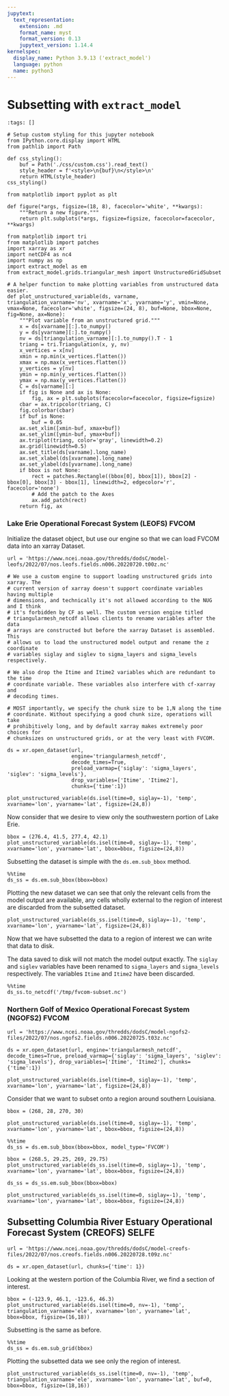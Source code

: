 ```yaml
---
jupytext:
  text_representation:
    extension: .md
    format_name: myst
    format_version: 0.13
    jupytext_version: 1.14.4
kernelspec:
  display_name: Python 3.9.13 ('extract_model')
  language: python
  name: python3
---
```


# Subsetting with `extract_model`

```{code-cell} ipython3
:tags: []

# Setup custom styling for this jupyter notebook
from IPython.core.display import HTML
from pathlib import Path

def css_styling():
    buf = Path('./css/custom.css').read_text()
    style_header = f'<style>\n{buf}\n</style>\n'
    return HTML(style_header)
css_styling()
```

```{code-cell} ipython3
from matplotlib import pyplot as plt

def figure(*args, figsize=(18, 8), facecolor='white', **kwargs):
    """Return a new figure."""
    return plt.subplots(*args, figsize=figsize, facecolor=facecolor, **kwargs)
```

```{code-cell} ipython3
from matplotlib import tri
from matplotlib import patches
import xarray as xr
import netCDF4 as nc4
import numpy as np
import extract_model as em
from extract_model.grids.triangular_mesh import UnstructuredGridSubset
```

```{code-cell} ipython3
# A helper function to make plotting variables from unstructured data easier.
def plot_unstructured_variable(ds, varname, triangulation_varname='nv', xvarname='x', yvarname='y', vmin=None, vmax=None, facecolor='white', figsize=(24, 8), buf=None, bbox=None, fig=None, ax=None):
    """Plot variable from an unstructured grid."""
    x = ds[xvarname][:].to_numpy()
    y = ds[yvarname][:].to_numpy()
    nv = ds[triangulation_varname][:].to_numpy().T - 1
    triang = tri.Triangulation(x, y, nv)
    x_vertices = x[nv]
    xmin = np.min(x_vertices.flatten())
    xmax = np.max(x_vertices.flatten())
    y_vertices = y[nv]
    ymin = np.min(y_vertices.flatten())
    ymax = np.max(y_vertices.flatten())
    C = ds[varname][:]
    if fig is None and ax is None:
        fig, ax = plt.subplots(facecolor=facecolor, figsize=figsize)
    cbar = ax.tripcolor(triang, C)
    fig.colorbar(cbar)
    if buf is None:
        buf = 0.05
    ax.set_xlim([xmin-buf, xmax+buf])
    ax.set_ylim([ymin-buf, ymax+buf])
    ax.triplot(triang, color='gray', linewidth=0.2)
    ax.grid(linewidth=0.5)
    ax.set_title(ds[varname].long_name)
    ax.set_xlabel(ds[xvarname].long_name)
    ax.set_ylabel(ds[yvarname].long_name)
    if bbox is not None:
        rect = patches.Rectangle((bbox[0], bbox[1]), bbox[2] - bbox[0], bbox[3] - bbox[1], linewidth=2, edgecolor='r', facecolor='none')
        # Add the patch to the Axes
        ax.add_patch(rect)
    return fig, ax
```

### Lake Erie Operational Forecast System (LEOFS) FVCOM

Initialize the dataset object, but use our engine so that we can load FVCOM data into an xarray Dataset.

```{code-cell} ipython3
url = 'https://www.ncei.noaa.gov/thredds/dodsC/model-leofs/2022/07/nos.leofs.fields.n006.20220720.t00z.nc'
```

```{code-cell} ipython3
# We use a custom engine to support loading unstructured grids into xarray. The
# current version of xarray doesn't support coordinate variables having multiple
# dimensions, and technically it's not allowed according to the NUG and I think
# it's forbidden by CF as well. The custom version engine titled
# triangularmesh_netcdf allows clients to rename variables after the data
# arrays are constructed but before the xarray Dataset is assembled. This
# allows us to load the unstructured model output and rename the z coordinate
# variables siglay and siglev to sigma_layers and sigma_levels respectively.

# We also drop the Itime and Itime2 variables which are redundant to the time
# coordinate variable. These variables also interfere with cf-xarray and
# decoding times.

# MOST importantly, we specify the chunk size to be 1,N along the time
# coordinate. Without specifying a good chunk size, operations will take
# prohibitively long, and by default xarray makes extremely poor choices for
# chunksizes on unstructured grids, or at the very least with FVCOM.

ds = xr.open_dataset(url,
                     engine='triangularmesh_netcdf',
                     decode_times=True,
                     preload_varmap={'siglay': 'sigma_layers', 'siglev': 'sigma_levels'},
                     drop_variables=['Itime', 'Itime2'],
                     chunks={'time':1})
```

```{code-cell} ipython3
plot_unstructured_variable(ds.isel(time=0, siglay=-1), 'temp', xvarname='lon', yvarname='lat', figsize=(24,8))
```

Now consider that we desire to view only the southwestern portion of Lake Erie.

```{code-cell} ipython3
bbox = (276.4, 41.5, 277.4, 42.1)
plot_unstructured_variable(ds.isel(time=0, siglay=-1), 'temp', xvarname='lon', yvarname='lat', bbox=bbox, figsize=(24,8))
```

Subsetting the dataset is simple with the `ds.em.sub_bbox` method.

```{code-cell} ipython3
%%time
ds_ss = ds.em.sub_bbox(bbox=bbox)
```

Plotting the new dataset we can see that only the relevant cells from the model output are available, any cells wholly external to the region of interest are discarded from the subsetted dataset.

```{code-cell} ipython3
plot_unstructured_variable(ds_ss.isel(time=0, siglay=-1), 'temp', xvarname='lon', yvarname='lat', figsize=(24,8))
```

Now that we have subsetted the data to a region of interest we can write that data to disk.
<div class="note">
        The data saved to disk will not match the model output exactly. The <code>siglay</code> and <code>siglev</code>
        variables have been renamed to <code>sigma_layers</code> and
        <code>sigma_levels</code> respectively. The variables <code>Itime</code> and <code>Itime2</code> have been
        discarded.

</div>


```{code-cell} ipython3
%%time
ds_ss.to_netcdf('/tmp/fvcom-subset.nc')
```

### Northern Golf of Mexico Operational Forecast System (NGOFS2) FVCOM

```{code-cell} ipython3
url = 'https://www.ncei.noaa.gov/thredds/dodsC/model-ngofs2-files/2022/07/nos.ngofs2.fields.n006.20220725.t03z.nc'
```

```{code-cell} ipython3
ds = xr.open_dataset(url, engine='triangularmesh_netcdf', decode_times=True, preload_varmap={'siglay': 'sigma_layers', 'siglev': 'sigma_levels'}, drop_variables=['Itime', 'Itime2'], chunks={'time':1})
```

```{code-cell} ipython3
plot_unstructured_variable(ds.isel(time=0, siglay=-1), 'temp', xvarname='lon', yvarname='lat', figsize=(24,8))
```

Consider that we want to subset onto a region around southern Louisiana.

```{code-cell} ipython3
bbox = (268, 28, 270, 30)

plot_unstructured_variable(ds.isel(time=0, siglay=-1), 'temp', xvarname='lon', yvarname='lat', bbox=bbox, figsize=(24,8))
```

```{code-cell} ipython3
%%time
ds_ss = ds.em.sub_bbox(bbox=bbox, model_type='FVCOM')
```

```{code-cell} ipython3
bbox = (268.5, 29.25, 269, 29.75)
plot_unstructured_variable(ds_ss.isel(time=0, siglay=-1), 'temp', xvarname='lon', yvarname='lat', bbox=bbox, figsize=(24,8))
```

```{code-cell} ipython3
ds_ss = ds_ss.em.sub_bbox(bbox=bbox)
```

```{code-cell} ipython3
plot_unstructured_variable(ds_ss.isel(time=0, siglay=-1), 'temp', xvarname='lon', yvarname='lat', bbox=bbox, figsize=(24,8))
```

## Subsetting Columbia River Estuary Operational Forecast System (CREOFS) SELFE

```{code-cell} ipython3
url = 'https://www.ncei.noaa.gov/thredds/dodsC/model-creofs-files/2022/07/nos.creofs.fields.n006.20220728.t09z.nc'
```

```{code-cell} ipython3
ds = xr.open_dataset(url, chunks={'time': 1})
```

Looking at the western portion of the Columbia River, we find a section of interest.

```{code-cell} ipython3
bbox = (-123.9, 46.1, -123.6, 46.3)
plot_unstructured_variable(ds.isel(time=0, nv=-1), 'temp', triangulation_varname='ele', xvarname='lon', yvarname='lat', bbox=bbox, figsize=(16,18))
```

Subsetting is the same as before.

```{code-cell} ipython3
%%time
ds_ss = ds.em.sub_grid(bbox)
```

Plotting the subsetted data we see only the region of interest.

```{code-cell} ipython3
plot_unstructured_variable(ds_ss.isel(time=0, nv=-1), 'temp', triangulation_varname='ele', xvarname='lon', yvarname='lat', buf=0, bbox=bbox, figsize=(18,16))
```

```{code-cell} ipython3

```
